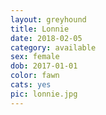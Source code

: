 ```yaml
---
layout: greyhound
title: Lonnie
date: 2018-02-05
category: available
sex: female
dob: 2017-01-01
color: fawn
cats: yes
pic: lonnie.jpg
---
```


